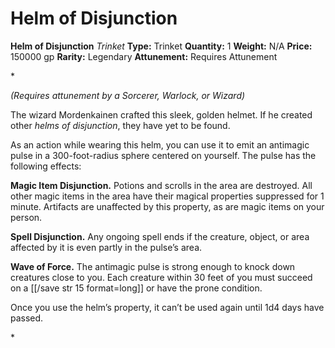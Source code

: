 # Helm of Disjunction

**Helm of Disjunction**
_Trinket_
**Type:** Trinket
**Quantity:** 1
**Weight:** N/A
**Price:** 150000 gp
**Rarity:** Legendary
**Attunement:** Requires Attunement

*<div class="item-attunement"><i>(Requires attunement by a Sorcerer, Warlock, or Wizard)</i><p>The wizard Mordenkainen crafted this sleek, golden helmet. If he created other *helms of disjunction*, they have yet to be found.

As an action while wearing this helm, you can use it to emit an antimagic pulse in a 300-foot-radius sphere centered on yourself. The pulse has the following effects:

**Magic Item Disjunction.** Potions and scrolls in the area are destroyed. All other magic items in the area have their magical properties suppressed for 1 minute. Artifacts are unaffected by this property, as are magic items on your person.

**Spell Disjunction.** Any ongoing spell ends if the creature, object, or area affected by it is even partly in the pulse’s area.

**Wave of Force.** The antimagic pulse is strong enough to knock down creatures close to you. Each creature within 30 feet of you must succeed on a [[/save str 15 format=long]] or have the prone condition.

Once you use the helm’s property, it can’t be used again until 1d4 days have passed.</p>*